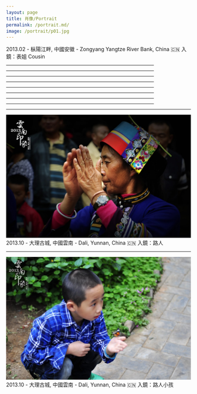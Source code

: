 ```yaml
---
layout: page
title: 肖像/Portrait
permalink: /portrait.md/
image: /portrait/p01.jpg
---
```

2013.02 - 枞陽江畔, 中國安徽 - Zongyang Yangtze River Bank, China 🇨🇳 
入鏡：表姐 Cousin


<HR style="FILTER: alpha(opacity=100,finishopacity=0,style=3)" width="80%" color=#987cb9 SIZE=3>
  
<HR style="FILTER: alpha(opacity=100,finishopacity=0,style=2)" width="80%" color=#987cb9 SIZE=10>

<HR style="FILTER: alpha(opacity=100,finishopacity=0,style=1)" width="80%" color=#987cb9 SIZE=3>
  
<HR style="FILTER: alpha(opacity=0,finishopacity=100,style=1)" width="80%" color=#987cb9 SIZE=3>  
 
<HR style="border:1 dashed #987cb9" width="80%" color=#987cb9 SIZE=1>
 
<HR style="border:3 double #987cb9" width="80%" color=#987cb9 SIZE=3>
  
<HR style="FILTER: progid:DXImageTransform.Microsoft.Shadow(color:#987cb9,direction:145,strength:15)" width="80%" color=#987cb9 SIZE=1> 
  
<HR style="FILTER: progid:DXImageTransform.Microsoft.Glow(color=#987cb9,strength=10)" width="80%" color=#987cb9 SIZE=1>

  
---
![](/img/portrait/p02.JPG)
2013.10 - 大理古城, 中國雲南 - Dali, Yunnan, China 🇨🇳 
入鏡：路人 

---
![](/img/portrait/p03.JPG)
2013.10 - 大理古城, 中國雲南 - Dali, Yunnan, China 🇨🇳 
入鏡：路人小孩
